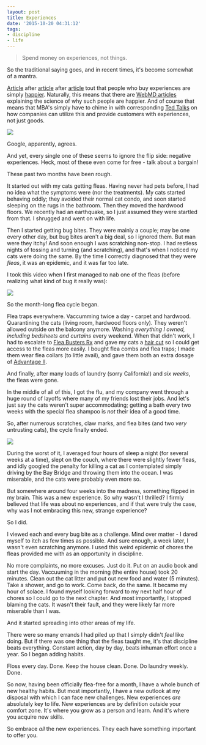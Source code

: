 ```yaml
---
layout: post
title: Experiences
date: '2015-10-20 04:31:12'
tags:
- discipline
- life
---
```


> Spend money on experiences, not things.

So the traditional saying goes, and in recent times, it's become somewhat of a mantra.

[Article](http://www.fastcoexist.com/3043858/world-changing-ideas/the-science-of-why-you-should-spend-your-money-on-experiences-not-thing) after [article](http://www.theatlantic.com/business/archive/2014/10/buy-experiences/381132/) after [article](http://www.lifehack.org/articles/money/this-why-you-might-spend-money-experiences-not-things.html) tout that people who buy experiences are simply [happier](http://elitedaily.com/news/world/people-spend-money-experiences-instead-things-much-happier/983208/). Naturally, this means that there are [WebMD articles](http://www.webmd.com/balance/features/can-money-buy-happiness?page=2) explaining the science of why such people are happier. And of course that means that MBA's simply have to chime in with corresponding [Ted Talks](http://www.ted.com/talks/joseph_pine_on_what_consumers_want) on how companies can utilize this and provide customers with experiences, not just goods.

![](/content/images/2015/10/Screen-Shot-2015-10-18-at-2-23-55-PM.png)

Google, apparently, agrees.

And yet, every single one of these seems to ignore the flip side: negative experiences. Heck, most of these even come for free - talk about a bargain!

These past two months have been rough.

It started out with my cats getting fleas. Having never had pets before, I had no idea what the symptoms were (nor the treatments). My cats started behaving oddly; they avoided their normal cat condo, and soon started sleeping on the rugs in the bathroom. Then they moved the hardwood floors. We recently had an earthquake, so I just assumed they were startled from that. I shrugged and went on with life.

Then I started getting bug bites. They were mainly a couple; may be one every other day, but bug bites aren't a big deal, so I ignored them. But man were they itchy! And soon enough I was scratching non-stop. I had restless nights of tossing and turning (and scratching), and that's when I noticed my cats were doing the same. By the time I correctly diagnosed that they were *fleas*, it was an epidemic, and it was far too late.

I took this video when I first managed to nab one of the fleas (before realizing what kind of bug it really was):

![](/content/images/2015/10/output.gif)

So the month-long flea cycle began.

Flea traps everywhere. Vaccumming twice a day - carpet and hardwood. Quarantining the cats (living room, hardwood floors only). They weren't allowed outside on the balcony anymore. Washing *everything I owned, including bedsheets and curtains* every weekend. When that didn't work, I had to escalate to [Flea Busters Rx](http://www.amazon.com/gp/product/B000MS6Q2Q?psc=1&redirect=true&ref_=oh_aui_detailpage_o07_s00) and gave my cats a [hair cut](http://www.amazon.com/gp/product/B002R81SN6?psc=1&redirect=true&ref_=oh_aui_detailpage_o09_s00) so I could get access to the fleas more easily. I bought flea combs and flea traps; I made them wear flea collars (to little avail), and gave them both an extra dosage of [Advantage II](http://www.amazon.com/gp/product/B004QBDO0M?psc=1&redirect=true&ref_=oh_aui_detailpage_o06_s00).

And finally, after many loads of laundry (sorry California!) and *six weeks*, the fleas were gone.

In the middle of all of this, I got the flu, and my company went through a huge round of layoffs where many of my friends lost their jobs. And let's just say the cats weren't super accommodating; getting a bath every two weeks with the special flea shampoo is *not* their idea of a good time.

So, after numerous scratches, claw marks, and flea bites (and two *very* untrusting cats), the cycle finally ended.

![](/content/images/2015/10/2015-08-30-00-11-17.jpg)

During the worst of it, I averaged four hours of sleep a night (for several weeks at a time), slept on the couch, where there were slightly fewer fleas, and idly googled the penalty for killing a cat as I contemplated simply driving by the Bay Bridge and throwing them into the ocean. I was miserable, and the cats were probably even more so.

But somewhere around four weeks into the madness, something flipped in my brain. This was a new experience. So why wasn't I thrilled? I firmly believed that life was about no experiences, and if that were truly the case, why was I not embracing this new, strange experience?

So I did.

I viewed each and every bug bite as a challenge. Mind over matter - I dared myself to itch as few times as possible. And sure enough, a week later, I wasn't even scratching anymore. I used this weird epidemic of chores the fleas provided me with as an opportunity in discipline.

No more complaints, no more excuses. Just do it. Put on an audio book and start the day. Vaccuuming in the morning (the entire house) took 20 minutes. Clean out the cat litter and put out new food and water (5 minutes). Take a shower, and go to work. Come back, do the same. It became my hour of solace. I found myself looking forward to my next half hour of chores so I could go to the next chapter. And most importantly, I stopped blaming the cats. It wasn't their fault, and they were likely far more miserable than I was.

And it started spreading into other areas of my life.

There were so many errands I had piled up that I simply didn't *feel* like doing. But if there was one thing that the fleas taught me, it's that discipline beats everything. Constant action, day by day, beats inhuman effort once a year. So I began adding habits.

Floss every day. Done. Keep the house clean. Done. Do laundry weekly. Done.

So now, having been officially flea-free for a month, I have a whole bunch of new healthy habits. But most importantly, I have a new outlook at my disposal with which I can face new challenges. New experiences *are* absolutely key to life. New experiences are by definition outside your comfort zone. It's where you grow as a person and learn. And it's where you acquire new skills.

So embrace *all* the new experiences. They each have something important to offer you.